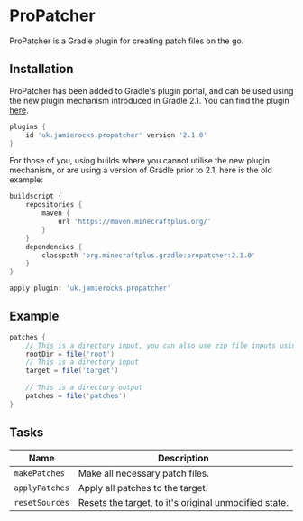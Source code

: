 ProPatcher
==========

ProPatcher is a Gradle plugin for creating patch files on the go.

## Installation

ProPatcher has been added to Gradle's plugin portal, and can be used using the new
plugin mechanism introduced in Gradle 2.1.
You can find the plugin [here](https://plugins.gradle.org/plugin/uk.jamierocks.propatcher).

```gradle
plugins {
    id 'uk.jamierocks.propatcher' version '2.1.0'
}
```

For those of you, using builds where you cannot utilise the new plugin mechanism,
or are using a version of Gradle prior to 2.1, here is the old example:

```gradle
buildscript {
    repositories {
        maven {
            url 'https://maven.minecraftplus.org/'
        }
    }
    dependencies {
        classpath 'org.minecraftplus.gradle:propatcher:2.1.0'
    }
}

apply plugin: 'uk.jamierocks.propatcher'
```

## Example

```gradle
patches {
    // This is a directory input, you can also use zip file inputs using rootZip
    rootDir = file('root')
    // This is a directory input
    target = file('target')
    
    // This is a directory output
    patches = file('patches')
}
```

## Tasks

| Name           | Description                                           |
| -------------- | ----------------------------------------------------- |
| `makePatches`  | Make all necessary patch files.                       |
| `applyPatches` | Apply all patches to the target.                      |
| `resetSources` | Resets the target, to it's original unmodified state. |
